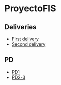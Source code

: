 # ProyectoFIS 

## Deliveries

 - [First delivery](https://github.com/EduardoMatos05/ProyectoFIS/blob/Primera_Entrega/index_first_delivery.md)
 - [Second delivery](https://github.com/EduardoMatos05/ProyectoFIS/blob/Segunda_Entrega/index_second_delivery.md)

## PD
 - [PD1](https://github.com/EduardoMatos05/ProyectoFIS/tree/PD-1)
 - [PD2-3](https://github.com/EduardoMatos05/ProyectoFIS/tree/PD2-3)

